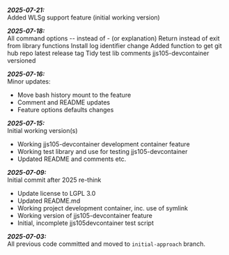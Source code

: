 _**2025-07-21:**_\
Added WLSg support feature (initial working version)

_**2025-07-18:**_\
All command options -- instead of - (or explanation)
Return instead of exit from library functions
Install log identifier change
Added function to get git hub repo latest release tag
Tidy test lib comments
jjs105-devcontainer versioned

_**2025-07-16:**_\
Minor updates:
- Move bash history mount to the feature
- Comment and README updates
- Feature options defaults changes

_**2025-07-15:**_\
Initial working version(s)
- Working jjs105-devcontainer development container feature
- Working test library and use for testing jjs105-devcontainer
- Updated README and comments etc.

_**2025-07-09:**_\
Initial commit after 2025 re-think
- Update license to LGPL 3.0
- Updated README.md
- Working project development container, inc. use of symlink
- Working version of jjs105-devcontainer feature
- Initial, incomplete jjs105devcontainer test script

_**2025-07-03:**_\
All previous code committed and moved to `initial-approach` branch.
